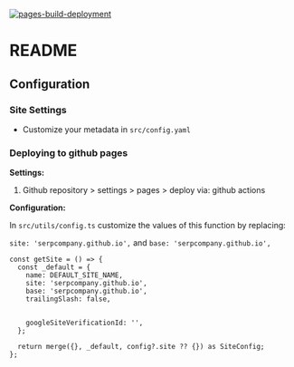[![pages-build-deployment](https://github.com/serpcompany/serpcompany.github.io/actions/workflows/pages/pages-build-deployment/badge.svg?branch=main)](https://github.com/serpcompany/serpcompany.github.io/actions/workflows/pages/pages-build-deployment)

# README

## Configuration

### Site Settings

- Customize your metadata in `src/config.yaml`


### Deploying to github pages

**Settings:**

1. Github repository > settings > pages > deploy via: github actions

**Configuration:**

In `src/utils/config.ts` customize the values of this function by replacing:

`site: 'serpcompany.github.io',` and `base: 'serpcompany.github.io',`

```
const getSite = () => {
  const _default = {
    name: DEFAULT_SITE_NAME,
    site: 'serpcompany.github.io',
    base: 'serpcompany.github.io',
    trailingSlash: false,


    googleSiteVerificationId: '',
  };

  return merge({}, _default, config?.site ?? {}) as SiteConfig;
};
```
